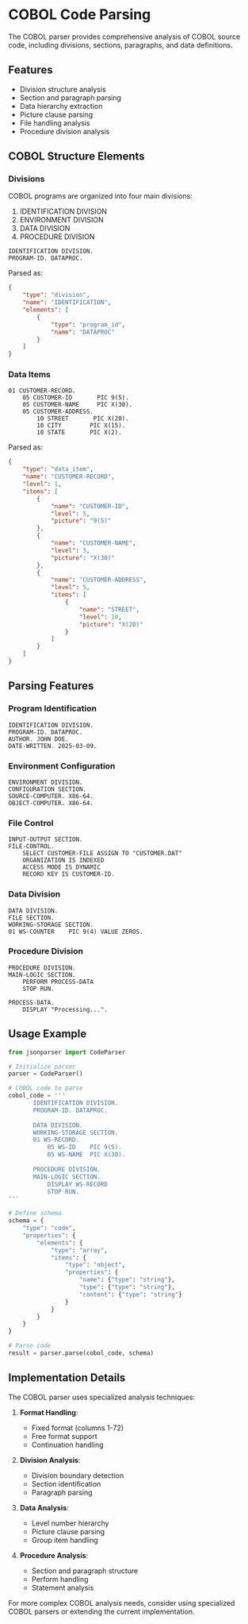 # COBOL Code Parsing

The COBOL parser provides comprehensive analysis of COBOL source code, including divisions, sections, paragraphs, and data definitions.

## Features

- Division structure analysis
- Section and paragraph parsing
- Data hierarchy extraction
- Picture clause parsing
- File handling analysis
- Procedure division analysis

## COBOL Structure Elements

### Divisions
COBOL programs are organized into four main divisions:

1. IDENTIFICATION DIVISION
2. ENVIRONMENT DIVISION
3. DATA DIVISION
4. PROCEDURE DIVISION

```cobol
IDENTIFICATION DIVISION.
PROGRAM-ID. DATAPROC.
```

Parsed as:
```json
{
    "type": "division",
    "name": "IDENTIFICATION",
    "elements": [
        {
            "type": "program_id",
            "name": "DATAPROC"
        }
    ]
}
```

### Data Items
```cobol
01 CUSTOMER-RECORD.
    05 CUSTOMER-ID       PIC 9(5).
    05 CUSTOMER-NAME     PIC X(30).
    05 CUSTOMER-ADDRESS.
        10 STREET       PIC X(20).
        10 CITY        PIC X(15).
        10 STATE       PIC X(2).
```

Parsed as:
```json
{
    "type": "data_item",
    "name": "CUSTOMER-RECORD",
    "level": 1,
    "items": [
        {
            "name": "CUSTOMER-ID",
            "level": 5,
            "picture": "9(5)"
        },
        {
            "name": "CUSTOMER-NAME",
            "level": 5,
            "picture": "X(30)"
        },
        {
            "name": "CUSTOMER-ADDRESS",
            "level": 5,
            "items": [
                {
                    "name": "STREET",
                    "level": 10,
                    "picture": "X(20)"
                }
            ]
        }
    ]
}
```

## Parsing Features

### Program Identification
```cobol
IDENTIFICATION DIVISION.
PROGRAM-ID. DATAPROC.
AUTHOR. JOHN DOE.
DATE-WRITTEN. 2025-03-09.
```

### Environment Configuration
```cobol
ENVIRONMENT DIVISION.
CONFIGURATION SECTION.
SOURCE-COMPUTER. X86-64.
OBJECT-COMPUTER. X86-64.
```

### File Control
```cobol
INPUT-OUTPUT SECTION.
FILE-CONTROL.
    SELECT CUSTOMER-FILE ASSIGN TO "CUSTOMER.DAT"
    ORGANIZATION IS INDEXED
    ACCESS MODE IS DYNAMIC
    RECORD KEY IS CUSTOMER-ID.
```

### Data Division
```cobol
DATA DIVISION.
FILE SECTION.
WORKING-STORAGE SECTION.
01 WS-COUNTER    PIC 9(4) VALUE ZEROS.
```

### Procedure Division
```cobol
PROCEDURE DIVISION.
MAIN-LOGIC SECTION.
    PERFORM PROCESS-DATA
    STOP RUN.

PROCESS-DATA.
    DISPLAY "Processing...".
```

## Usage Example

```python
from jsonparser import CodeParser

# Initialize parser
parser = CodeParser()

# COBOL code to parse
cobol_code = '''
       IDENTIFICATION DIVISION.
       PROGRAM-ID. DATAPROC.
       
       DATA DIVISION.
       WORKING-STORAGE SECTION.
       01 WS-RECORD.
           05 WS-ID    PIC 9(5).
           05 WS-NAME  PIC X(30).
       
       PROCEDURE DIVISION.
       MAIN-LOGIC SECTION.
           DISPLAY WS-RECORD
           STOP RUN.
'''

# Define schema
schema = {
    "type": "code",
    "properties": {
        "elements": {
            "type": "array",
            "items": {
                "type": "object",
                "properties": {
                    "name": {"type": "string"},
                    "type": {"type": "string"},
                    "content": {"type": "string"}
                }
            }
        }
    }
}

# Parse code
result = parser.parse(cobol_code, schema)
```

## Implementation Details

The COBOL parser uses specialized analysis techniques:

1. **Format Handling**: 
   - Fixed format (columns 1-72)
   - Free format support
   - Continuation handling

2. **Division Analysis**:
   - Division boundary detection
   - Section identification
   - Paragraph parsing

3. **Data Analysis**:
   - Level number hierarchy
   - Picture clause parsing
   - Group item handling

4. **Procedure Analysis**:
   - Section and paragraph structure
   - Perform handling
   - Statement analysis

For more complex COBOL analysis needs, consider using specialized COBOL parsers or extending the current implementation.

